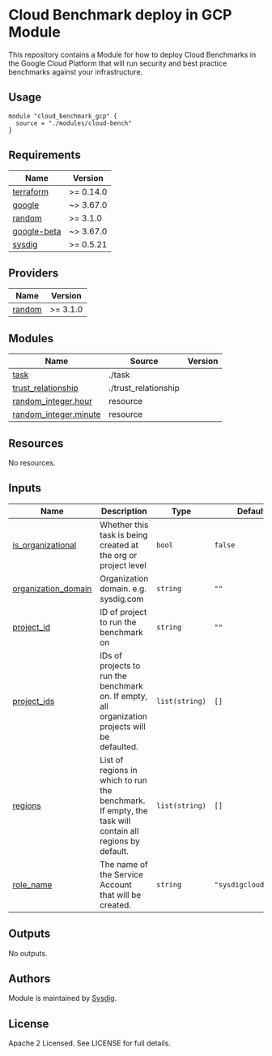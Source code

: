 # Cloud Benchmark deploy in GCP Module

This repository contains a Module for how to deploy Cloud Benchmarks in the Google Cloud Platform that will
run security and best practice benchmarks against your infrastructure.

## Usage

```hcl
module "cloud_benchmark_gcp" {
  source = "./modules/cloud-bench"
}
```

<!-- BEGINNING OF PRE-COMMIT-TERRAFORM DOCS HOOK -->
## Requirements

| Name | Version |
|------|---------|
| <a name="requirement_terraform"></a> [terraform](#requirement\_terraform) | >= 0.14.0 |
| <a name="requirement_google"></a> [google](#requirement\_google) | ~> 3.67.0 |
| <a name="requirement_random"></a> [random](#requirement\_random) | >= 3.1.0 |
| <a name="requirement_google-beta"></a> [google-beta](#requirement\_google-beta) | ~> 3.67.0 |
| <a name="requirement_sysdig"></a> [sysdig](#requirement\_sysdig) | >= 0.5.21 |

## Providers

| Name | Version |
|------|---------|
| <a name="provider_random"></a> [random](#provider\_random) | >= 3.1.0 |

## Modules

| Name | Source | Version |
|------|--------|---------|
| <a name="module_task"></a> [task](#module\_task) | ./task |  |
| <a name="module_trust_relationship"></a> [trust\_relationship](#module\_trust\_relationship) | ./trust_relationship |  |
| [random_integer.hour](https://registry.terraform.io/providers/hashicorp/random/latest/docs/resources/integer) | resource |
| [random_integer.minute](https://registry.terraform.io/providers/hashicorp/random/latest/docs/resources/integer) | resource |

## Resources

No resources.

## Inputs

| Name | Description | Type | Default | Required |
|------|-------------|------|---------|:--------:|
| <a name="input_is_organizational"></a> [is\_organizational](#input\_is\_organizational) | Whether this task is being created at the org or project level | `bool` | `false` | no |
| <a name="input_organization_domain"></a> [organization\_domain](#input\_organization\_domain) | Organization domain. e.g. sysdig.com | `string` | `""` | no |
| <a name="input_project_id"></a> [project\_id](#input\_project\_id) | ID of project to run the benchmark on | `string` | `""` | no |
| <a name="input_project_ids"></a> [project\_ids](#input\_project\_ids) | IDs of projects to run the benchmark on. If empty, all organization projects will be defaulted. | `list(string)` | `[]` | no |
| <a name="input_regions"></a> [regions](#input\_regions) | List of regions in which to run the benchmark. If empty, the task will contain all regions by default. | `list(string)` | `[]` | no |
| <a name="input_role_name"></a> [role\_name](#input\_role\_name) | The name of the Service Account that will be created. | `string` | `"sysdigcloudbench"` | no |

## Outputs

No outputs.
<!-- END OF PRE-COMMIT-TERRAFORM DOCS HOOK -->

## Authors

Module is maintained by [Sysdig](https://github.com/sysdiglabs/terraform-google-cloudvision).

## License

Apache 2 Licensed. See LICENSE for full details.
